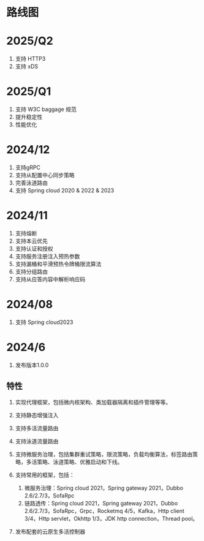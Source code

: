路线图
===

# 2025/Q2
1. 支持 HTTP3
2. 支持 xDS

# 2025/Q1
1. 支持 W3C baggage 规范 
2. 提升稳定性 
3. 性能优化

# 2024/12

1. 支持gRPC
2. 支持从配置中心同步策略
3. 完善泳道路由
4. 支持 Spring cloud 2020 & 2022 & 2023

# 2024/11

1. 支持熔断
2. 支持本云优先
3. 支持认证和授权
4. 支持服务注册注入预热参数
5. 支持漏桶和平滑预热令牌桶限流算法
6. 支持分组路由
7. 支持从应答内容中解析响应码

# 2024/08

1. 支持 Spring cloud2023

# 2024/6

1. 发布版本1.0.0

## 特性
1. 实现代理框架，包括微内核架构、类加载器隔离和插件管理等等。
2. 支持静态增强注入
3. 支持多活流量路由
4. 支持泳道流量路由
5. 支持微服务治理，包括集群重试策略，限流策略，负载均衡算法，标签路由策略，多活策略、泳道策略、优雅启动和下线。
6. 支持常用的框架，包括：

   1. 微服务治理：Spring cloud 2021，Spring gateway 2021，Dubbo 2.6/2.7/3，SofaRpc
   2. 链路透传：Spring cloud 2021，Spring gateway 2021，Dubbo 2.6/2.7/3，SofaRpc，Grpc，Rocketmq 4/5，Kafka，Http client 3/4，Http servlet，Okhttp 1/3，JDK http connection，Thread pool。
7. 发布配套的云原生多活控制器 



